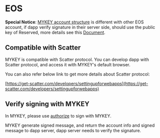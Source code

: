 # EOS

**Special Notice**: [MYKEY account structure](../../dive-into-mykey/mykey-on-eos.md#mykey-account-structure) is different with other EOS account, if dapp verify signature in their server side, should use the public key of Reserved, more details see this [Document](../../dive-into-mykey/mykey-on-eos.md#integrate-eos-dapps-with-mykey).

## Compatible with Scatter

MYKEY is compatible with Scatter protocol. You can develop dapp with Scatter protocol, and access it with MYKEY's default browser. 

You can also refer below link to get more details about Scatter protocol:

[https://get-scatter.com/developers/settingupforwebapps](https://get-scatter.com/developers/settingupforwebapps)

## Verify signing with MYKEY

In MYKEY, please use [authorize](../integration-android/authorize.md) to sign with MYKEY.  

MYKEY generate signed message, and return the account info and signed message to dapp server, dapp server needs to verify the signature.

